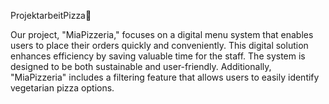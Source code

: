  ProjektarbeitPizza🍕

Our project, "MiaPizzeria," focuses on a digital menu system that enables users to place their orders quickly and conveniently. This digital solution enhances efficiency by saving valuable time for the staff. The system is designed to be both sustainable and user-friendly. Additionally, "MiaPizzeria" includes a filtering feature that allows users to easily identify vegetarian pizza options.
